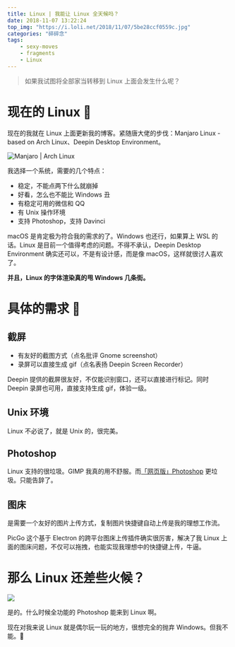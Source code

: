 ```yaml
---
title: Linux | 我能让 Linux 全天候吗？
date: 2018-11-07 13:22:24
top_img: "https://i.loli.net/2018/11/07/5be28ccf0559c.jpg"
categories: "碎碎念"
tags:
	- sexy-moves
	- fragments
	- Linux
---
```


> 如果我试图将全部家当转移到 Linux 上面会发生什么呢？

# 现在的 Linux 🎁

现在的我就在 Linux 上面更新我的博客。紧随唐大佬的步伐：Manjaro Linux - based on Arch Linux、Deepin Desktop Environment。

![Manjaro | Arch Linux](https://i.loli.net/2018/11/07/5be27b41c783c.jpg)

我选择一个系统，需要的几个特点：

- 稳定，不能点两下什么就崩掉
- 好看，怎么也不能比 Windows 丑
- 有稳定可用的微信和 QQ
- 有 Unix 操作环境
- 支持 Photoshop，支持 Davinci

macOS 是肯定极为符合我的需求的了。Windows 也还行，如果算上 WSL 的话。Linux 是目前一个值得考虑的问题。不得不承认，Deepin Desktop Environment 确实还可以，不是有设计感，而是像 macOS，这样就很讨人喜欢了。

**并且，Linux 的字体渲染真的甩 Windows 几条街。**

# 具体的需求 🎀

## 截屏

- 有友好的截图方式（点名批评 Gnome screenshot）
- 录屏可以直接生成 gif（点名表扬 Deepin Screen Recorder）

Deepin 提供的截屏很友好，不仅能识别窗口，还可以直接进行标记。同时 Deepin 录屏也可用，直接支持生成 gif，体验一级。

## Unix 环境

Linux 不必说了，就是 Unix 的，很完美。

## Photoshop

Linux 支持的很垃圾。GIMP 我真的用不舒服。而[「网页版」Photoshop](https://photopea.com) 更垃圾。只能告辞了。

## 图床

是需要一个友好的图片上传方式，复制图片快捷键自动上传是我的理想工作流。

PicGo 这个基于 Electron 的跨平台图床上传插件确实很厉害，解决了我 Linux 上面的图床问题，不仅可以拖拽，也能实现我理想中的快捷键上传，牛逼。

# 那么 Linux 还差些火候？

![](https://i.loli.net/2018/11/07/5be27fb8012e4.png)

是的。什么时候全功能的 Photoshop 能来到 Linux 啊。

现在对我来说 Linux 就是偶尔玩一玩的地方，很想完全的抛弃 Windows。但我不能。🏅